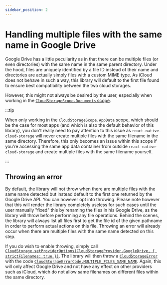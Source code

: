 ```yaml
---
sidebar_position: 2
---
```


# Handling multiple files with the same name in Google Drive

Google Drive has a little peculiarity as in that there can be multiple files (or even directories) with the same name in the same parent directory. Under the hood, files are uniquely identified by a file ID instead of their name and directories are actually simply files with a custom MIME type. As iCloud does not behave in such a way, this library will default to the first file found to ensure best compatibility between the two cloud storages.

However, this might not always be desired by the user, especially when working in the [`CloudStorageScope.Documents` scope](../api/enums/CloudStorageScope).

:::tip

When only working in the `CloudStorageScope.AppData` scope, which should be the case for most apps (and which is also the default behavior of this library), you don't really need to pay attention to this issue as `react-native-cloud-storage` will never create multiple files with the same filename in the same directory. Therefore, this only becomes an issue within this scope if you're accessing the same app data container from outside `react-native-cloud-storage` and create multiple files with the same filename yourself.

:::

## Throwing an error

By default, the library will not throw when there are multiple files with the same name detected but instead default to the first one returned by the Google Drive API. You can however opt into throwing. Please note however that this will render the library completely useless for such cases until the user manually "fixed" this by renaming the files in his Google Drive, as the library will throw before performing any file operations. Behind the scenes, the library will always list all files first to get the file id of the given pathname in order to perform actual actions on this file. Throwing an error will already occur when there are multiple files with the same name detected on this step.

If you do wish to enable throwing, simply call [`CloudStorage.setProviderOptions(CloudStorageProvider.GoogleDrive, { strictFilenames: true })`](../api/CloudStorage#setprovideroptionsprovider-options). The library will then throw a [`CloudStorageError`](../api/CloudStorageError) with the code [`CloudStorageErrorCode.MULTIPLE_FILES_SAME_NAME`](../api/enums/CloudStorageErrorCode). Again, this will only affect Google Drive and not have any effect on other providers such as iCloud, which do not allow same filenames on different files within the same directory.
